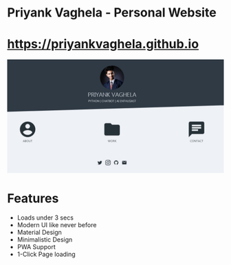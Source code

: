# Priyank Vaghela - Personal Website
# https://priyankvaghela.github.io

<img src="/assets/icons/og-image.jpg">

# Features
- Loads under 3 secs
- Modern UI like never before
- Material Design
- Minimalistic Design
- PWA Support
- 1-Click Page loading
